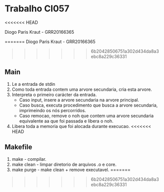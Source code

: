 # Trabalho CI057
<<<<<<< HEAD

Diogo Paris Kraut - GRR20166365

=======
Diogo Paris Kraut - GRR20166365
>>>>>>> 6b20428506751a302d434da8a3ebc8a229c36331
## Main
1. Le a entrada de stdin
2. Como toda entrada contem uma arvore secundaria, cria esta arvore.
3. Interpreta o primeiro carácter da entrada.
   - Caso input, insere a arvore secundaria na arvore principal.
   - Caso busca, executa procedimento que busca a arvore secundaria, imprimeindo os nós percorridos.
   - Caso remocao, remove o noh que contem uma arvore secundaria equivalente aa que foi passada e libera o noh.
4. Libera toda a memoria que foi alocada durante execucao.
<<<<<<< HEAD

## Makefile
1. make - compilar.
2. make clean - limpar diretorio de arquivos .o e core.
3. make purge - make clean + remove executavel.
=======
>>>>>>> 6b20428506751a302d434da8a3ebc8a229c36331
